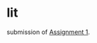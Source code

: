 # lit

submission of [Assignment 1](https://git.uibk.ac.at/c7031162/703807-advanced-cxx/tree/master/assignment1).
